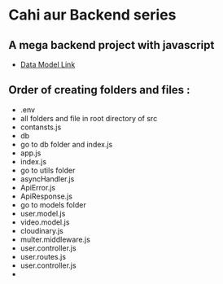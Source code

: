 # Cahi aur Backend series

## A mega backend project with javascript

- [Data Model Link](https://app.eraser.io/workspace/YtPqZ1VogxGy1jzIDkzj)

## Order of creating folders and files :

- .env
- all folders and file in root directory of src
- contansts.js
- db
- go to db folder and index.js
- app.js
- index.js
- go to utils folder
- asyncHandler.js
- ApiError.js
- ApiResponse.js
- go to models folder
- user.model.js
- video.model.js
- cloudinary.js
- multer.middleware.js
- user.controller.js
- user.routes.js
- user.controller.js
- 
